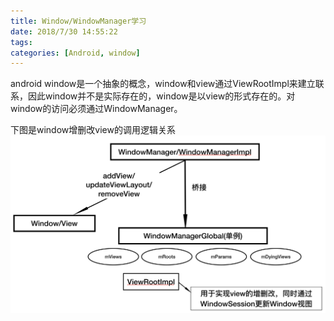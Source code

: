 ```yaml
---
title: Window/WindowManager学习
date: 2018/7/30 14:55:22
tags:
categories: [Android, window]
---
```


android window是一个抽象的概念，window和view通过ViewRootImpl来建立联系，因此window并不是实际存在的，window是以view的形式存在的。对window的访问必须通过WindowManager。

下图是window增删改view的调用逻辑关系
![window-windowManager调用关系.png](window和windowManager学习/window-windowManager调用关系.png)

